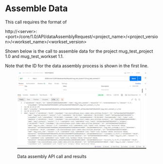 # Assemble Data

This call requires the format of

http://\<server>:\<port>/core/1.0/API/dataAssemblyRequest/\<project\_name>/\<project\_version>/\<workset\_name>/\<workset\_version>

&#x20;

Shown below is the call to assemble data for the project mug\_test\_project 1.0 and mug\_test\_workset 1.1.

&#x20;Note that the ID for the data assembly process is shown in the first line.

&#x20;

<figure><img src="../../../../../.gitbook/assets/image (12) (1) (1) (1) (1) (1) (1).png" alt=""><figcaption><p>Data assembly API call and results</p></figcaption></figure>
